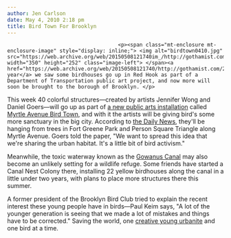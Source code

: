 ```yaml
---
author: Jen Carlson
date: May 4, 2010 2:18 pm
title: Bird Town For Brooklyn
---
```


	
										<p><span class="mt-enclosure mt-enclosure-image" style="display: inline;"> <img alt="birdtown0410.jpg" src="https://web.archive.org/web/20150508121740im_/http://gothamist.com/attachments/arts_jen/birdtown0410.jpg" width="350" height="252" class="image-left"> </span><a href="https://web.archive.org/web/20150508121740/http://gothamist.com/2009/08/28/dot_commissioned_artwork.php">Last year</a> we saw some birdhouses go up in Red Hook as part of a Department of Transportation public art project, and now more will soon be brought to the borough of Brooklyn. </p>

<p>This week 40 colorful structures&#x2014;created by artists Jennifer Wong and Daniel Goers&#x2014;will go up as part of <a href="https://web.archive.org/web/20150508121740/http://www.nycgovparks.org/sub_newsroom/daily_plants/daily_plant_main.php?id=22161">a new public arts installation</a> called <a href="https://web.archive.org/web/20150508121740/http://myrtleavenuebirdtown.com/">Myrtle Avenue Bird Town</a>, and with it the artists will be giving bird&apos;s some more sanctuary in the big city. According to <a href="https://web.archive.org/web/20150508121740/http://www.nydailynews.com/ny_local/brooklyn/2010/05/04/2010-05-04_tethering_their_nests_new_arty_hangout_in_boro_dozens_of_cool_birdhouses.html">the Daily News</a>, they&apos;ll be hanging from trees in Fort Greene Park and Person Square Triangle along Myrtle Avenue. Goers told the paper, &quot;We want to spread this idea that we&apos;re sharing the urban habitat. It&apos;s a little bit of bird activism.&quot;</p>

<p>Meanwhile, the toxic waterway known as the <a href="https://web.archive.org/web/20150508121740/http://gothamist.com/tags/gowanuscanal">Gowanus Canal</a> may also become an unlikely setting for a wildlife refuge. Some friends have started a Canal Nest Colony there, installing 22 yellow birdhouses along the canal in a little under two years, with plans to place more structures there this summer.</p>

<p>A former president of the Brooklyn Bird Club tried to explain the recent interest these young people have in birds&#x2014;Paul Keim says, &quot;A lot of the younger generation is seeing that we made a lot of mistakes and things have to be corrected.&quot; Saving the world, one <a href="https://web.archive.org/web/20150508121740/http://cityroom.blogs.nytimes.com/2010/03/17/its-hip-to-be-a-young-creative-urbanite/">creative young urbanite</a> and one bird at a time.</p>					
										
									
				